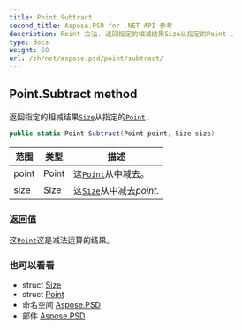 ```yaml
---
title: Point.Subtract
second_title: Aspose.PSD for .NET API 参考
description: Point 方法. 返回指定的相减结果Size从指定的Point .
type: docs
weight: 60
url: /zh/net/aspose.psd/point/subtract/
---
```

## Point.Subtract method

返回指定的相减结果[`Size`](../../size/)从指定的[`Point`](../) .

```csharp
public static Point Subtract(Point point, Size size)
```

| 范围 | 类型 | 描述 |
| --- | --- | --- |
| point | Point | 这[`Point`](../)从中减去。 |
| size | Size | 这[`Size`](../../size/)从中减去*point*. |

### 返回值

这[`Point`](../)这是减法运算的结果。

### 也可以看看

* struct [Size](../../size/)
* struct [Point](../)
* 命名空间 [Aspose.PSD](../../point/)
* 部件 [Aspose.PSD](../../../)


